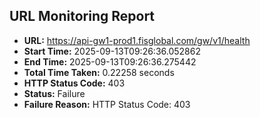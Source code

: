 ## URL Monitoring Report

- **URL:** https://api-gw1-prod1.fisglobal.com/gw/v1/health
- **Start Time:** 2025-09-13T09:26:36.052862
- **End Time:** 2025-09-13T09:26:36.275442
- **Total Time Taken:** 0.22258 seconds
- **HTTP Status Code:** 403
- **Status:** Failure
- **Failure Reason:** HTTP Status Code: 403
